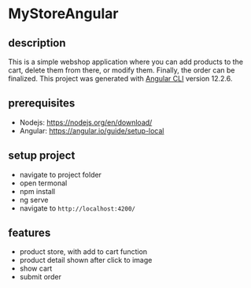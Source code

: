 # MyStoreAngular

## description
This is a simple webshop application where you can add products to the cart, delete them from there, or modify them. Finally, the order can be finalized.
This project was generated with [Angular CLI](https://github.com/angular/angular-cli) version 12.2.6.

## prerequisites
- Nodejs: https://nodejs.org/en/download/
- Angular: https://angular.io/guide/setup-local

## setup project
- navigate to project folder
- open termonal
- npm install
- ng serve
- navigate to `http://localhost:4200/`

## features
- product store, with add to cart function
- product detail shown after click to image
- show cart
- submit order
